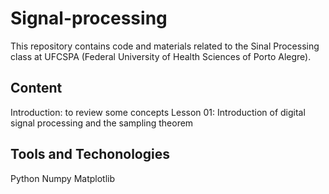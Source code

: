 # Signal-processing

This repository contains code and materials related to the Sinal Processing class at UFCSPA (Federal University of Health Sciences of Porto Alegre).

## Content
Introduction: to review some concepts
Lesson 01: Introduction of digital signal processing and the sampling theorem

## Tools and Techonologies
Python
Numpy
Matplotlib
